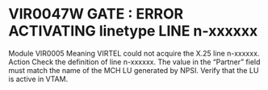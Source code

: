 # VIR0047W GATE : ERROR ACTIVATING linetype LINE n-xxxxxx
Module
    VIR0005
Meaning
    VIRTEL could not acquire the X.25 line n-xxxxxx.
Action
    Check the definition of line n-xxxxxx. The value in the “Partner” field must match the name of the MCH LU generated by NPSI. Verify that the LU is active in VTAM.
